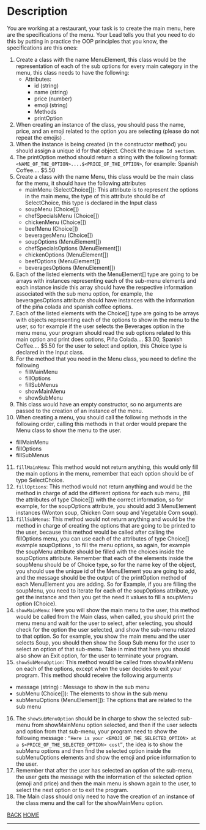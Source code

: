 # Description

You are working at a restaurant, your task is to create the main menu, here are the specifications of the menu. Your Lead tells you that you need to do this by putting in practice the OOP principles that you know, the specifications are this ones:

1. Create a class with the name MenuElement, this class would be the representation of each of the sub options for every main category in the menu, this class needs to have the following:
   - Attributes:
     - id (string)
     - name (string)
     - price (number)
     - emoji (string)
     - Methods
     - printOption
2. When creating an instance of the class, you should pass the name, price, and an emoji related to the option you are selecting (please do not repeat the emojis) .
3. When the instance is being created (in the constructor method) you should assign a unique id for that object. Check the `Unique Id section`.
4. The printOption method should return a string with the following format: `<NAME_OF_THE_OPTION>....$<PRICE_OF_THE_OPTION>`, for example: Spanish Coffee.... $5.50
5. Create a class with the name Menu, this class would be the main class for the menu, it should have the following attributes
   - mainMenu (SelectChoice[]): This attribute is to represent the options in the main menu, the type of this attribute should be of SelectChoice, this type is declared in the Input class
   - soupMenu (Choice[])
   - chefSpecialsMenu (Choice[])
   - chickenMenu (Choice[])
   - beefMenu (Choice[])
   - beveragesMenu (Choice[])
   - soupOptions (MenuElement[])
   - chefSpecialsOptions (MenuElement[])
   - chickenOptions (MenuElement[])
   - beefOptions (MenuElement[])
   - beveragesOptions (MenuElement[])
6. Each of the listed elements with the MenuElement[] type are going to be arrays with instances representing each of the sub-menu elements and each instance inside this array should have the respective information associated with the sub menu option, for example, the beveragesOptions attribute should have instances with the information of the piña colada and spanish coffee options.
7. Each of the listed elements with the Choice[] type are going to be arrays with objects representing each of the options to show in the menu to the user, so for example if the user selects the Beverages option in the menu menu, your program should read the sub options related to this main option and print does options, Piña Colada.... $3.00, Spanish Coffee.... $5.50 for the user to select and option, this Choice type is declared in the Input class.
8. For the method that you need in the Menu class, you need to define the following
   - fillMainMenu
   - fillOptions
   - fillSubMenus
   - showMainMenu
   - showSubMenu
9. This class would have an empty constructor, so no arguments are passed to the creation of an instance of the menu.
10. When creating a menu, you should call the following methods in the following order, calling this methods in that order would prepare the Menu class to show the menu to the user.

- fillMainMenu
- fillOptions
- fillSubMenus

11. `fillMainMenu`: This method would not return anything, this would only fill the main options in the menu, remember that each option should be of type SelectChoice.
12. `fillOptions`: This method would not return anything and would be the method in charge of add the different options for each sub menu, (fill the attributes of type Choice[]) with the correct information, so for example, for the soupOptions attribute, you should add 3 MenuElement instances (Wonton soup, Chicken Corn soup and Vegetable Corn soup).
13. `fillSubMenus`: This method would not return anything and would be the method in charge of creating the options that are going to be printed to the user, because this method would be called after calling the fillOptions menu, you can use each of the attributes of type Choice[] example soupOptions , to fill the menu options, so again, for example the soupMenu attribute should be filled with the choices inside the soupOptions attribute. Remember that each of the elements inside the soupMenu should be of Choice type, so for the name key of the object, you should use the unique id of the MenuElement you are going to add, and the message should be the output of the printOption method of each MenuElement you are adding. So for Example, if you are filling the soupMenu, you need to iterate for each of the soupOptions attribute, yo get the instance and then you get the need it values to fill a soupMenu option (Choice).
14. `showMainMenu`: Here you will show the main menu to the user, this method would be called from the Main class, when called, you should print the menu menu and wait for the user to select, after selecting, you should check for the option the user selected, and show the sub-menu related to that option. So for example, you show the main menu and the user selects Soup, you should then show the Soup Sub menu for the user to select an option of that sub-menu. Take in mind that here you should also show an Exit option, for the user to terminate your program.
15. `showSubMenuOption`: This method would be called from showMainMenu on each of the options, except when the user decides to exit your program. This method should receive the following arguments

- message (string) : Message to show in the sub menu
- subMenu (Choice[]): The elements to show in the sub menu
- subMenuOptions (MenuElement[]): The options that are related to the sub menu

16. The `showSubMenuOption` should be in charge to show the selected sub-menu from showMainMenu option selected, and then if the user selects and option from that sub-menu, your program need to show the following message : `“Here is your <EMOJI_OF_THE_SELECTED_OPTION> at a $<PRICE_OF_THE_SELECTED_OPTION> cost”`, the idea is to show the subMenu options and then find the selected option inside the subMenuOptions elements and show the emoji and price information to the user.
17. Remember that after the user has selected an option of the sub-menu, the user gets the message with the information of the selected option (emoji and price) and then the main menu is shown again to the user, to select the next option or to exit the program.
18. The Main class should only need to have the creation of an instance of the class menu and the call for the showMainMenu option.

[BACK](https://github.com/MROMERO2100/core-code-bootcamp-backlog/blob/main/src/week6/Readme.md)
[HOME](https://github.com/MROMERO2100/core-code-bootcamp-backlog)

<HR><BR>
